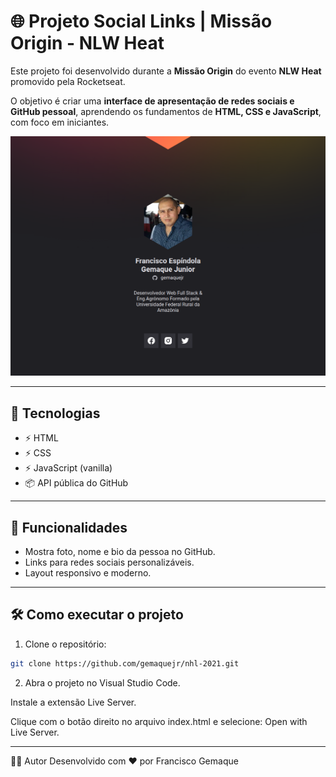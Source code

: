 # 🌐 Projeto Social Links | Missão Origin - NLW Heat

Este projeto foi desenvolvido durante a **Missão Origin** do evento **NLW Heat** promovido pela Rocketseat.

O objetivo é criar uma **interface de apresentação de redes sociais e GitHub pessoal**, aprendendo os fundamentos de **HTML, CSS e JavaScript**, com foco em iniciantes.

![preview](.github/preview.png)

---

## 🚀 Tecnologias

- ⚡ HTML
- ⚡ CSS
- ⚡ JavaScript (vanilla)
- 📦 API pública do GitHub

---

## 🧪 Funcionalidades

- Mostra foto, nome e bio da pessoa no GitHub.
- Links para redes sociais personalizáveis.
- Layout responsivo e moderno.

---

## 🛠️ Como executar o projeto

1. Clone o repositório:
```bash
git clone https://github.com/gemaquejr/nhl-2021.git
```
2. Abra o projeto no Visual Studio Code.

Instale a extensão Live Server.

Clique com o botão direito no arquivo index.html e selecione:
Open with Live Server.

---

👨‍💻 Autor
Desenvolvido com ❤️ por Francisco Gemaque